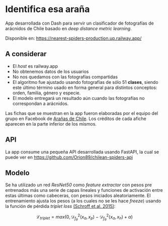 # Identifica esa araña

App desarrollada con Dash para servir un clasificador de fotografías de arácnidos de Chile basado en *deep distance metric learning*.

Disponible en: https://nearest-spiders-production.up.railway.app/

## A considerar 

* El *host* es railway.app
* No obtenemos datos de los usuarios
* No nos quedamos con las fotografías compartidas
* El algoritmo fue ajustado usando fotografías de sólo 51 **clases**, siendo este último término usado en forma general para distintos conceptos: orden, familia, género y especie.
* El modelo entregará un resultado aún cuando las fotografías no correspondan a arácnidos.

Las fichas que se muestran en la app fueron elaboradas por el equipo del grupo en Facebook de [Arañas de Chile](https://www.facebook.com/groups/aranasdechile). Los créditos de cada afiche aparecen en la parte inferior de los mismos.

## API

La app consume una pequeña API desarrollada usando FastAPI, la cual se puede ver en https://github.com/Orion89/chilean-spiders-api

## Modelo

Se ha utilizado un red *ResNet50* como *feature extractor* con pesos pre entrenados más una serie de capas lineales y funciones de activación entre estas últimas como cabeceras, con pesos iniciados aleatoriamente. El entrenamiento ajusta los pesos (a los cuales no se les hace *freeze*) usando la función de pérdida *triplet loss* [(Schroff et al. 2015)](https://arxiv.org/abs/1503.03832):

$$\mathcal{L}_{triplet}=max \left(0, \mathcal{D}^{2}_{f_{\theta}}(x_{a}, x_{p}) - \mathcal{D}^{2}_{f_{\theta}}(x_{a}, x_{n}) + \alpha \right)$$
